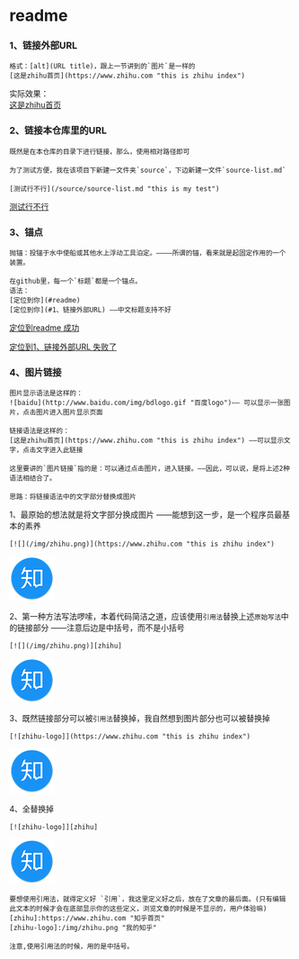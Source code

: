 # readme

### 1、链接外部URL  
```
格式：[alt](URL title)，跟上一节讲到的`图片`是一样的
[这是zhihu首页](https://www.zhihu.com "this is zhihu index")

```
实际效果：  
[这是zhihu首页](https://www.zhihu.com "this is zhihu index")  




### 2、链接本仓库里的URL
```
既然是在本仓库的目录下进行链接，那么，使用相对路径即可

为了测试方便，我在该项目下新建一文件夹`source`，下边新建一文件`source-list.md`

[测试行不行](/source/source-list.md "this is my test")
```
[测试行不行](/source/source-list.md "this is my test")


### 3、锚点
```
抛锚：投锚于水中使船或其他水上浮动工具泊定。————所谓的锚，看来就是起固定作用的一个装置。

在github里，每一个`标题`都是一个锚点。
语法：
[定位到你](#readme)
[定位到你](#1、链接外部URL) ——中文标题支持不好
```
[定位到readme 成功](#readme)

[定位到1、链接外部URL 失败了](#1、链接外部URL)


### 4、图片链接
```
图片显示语法是这样的：
![baidu](http://www.baidu.com/img/bdlogo.gif "百度logo")—— 可以显示一张图片，点击图片进入图片显示页面

链接语法是这样的：
[这是zhihu首页](https://www.zhihu.com "this is zhihu index") ——可以显示文字，点击文字进入此链接

这里要讲的`图片链接`指的是：可以通过点击图片，进入链接。——因此，可以说，是将上述2种语法相结合了。

思路：将链接语法中的文字部分替换成图片

```
1、最原始的想法就是将文字部分换成图片 ——能想到这一步，是一个程序员最基本的素养  
```
[![](/img/zhihu.png)](https://www.zhihu.com "this is zhihu index")
```
[![](/img/zhihu.png)](https://www.zhihu.com "this is zhihu index")

2、第一种方法写法啰嗦，本着代码简洁之道，应该使用`引用法`替换上述`原始写法`中的链接部分 ——注意后边是中括号，而不是小括号  
```
[![](/img/zhihu.png)][zhihu]
```
[![](/img/zhihu.png)][zhihu]

3、既然链接部分可以被`引用法`替换掉，我自然想到图片部分也可以被替换掉  
```
[![zhihu-logo]](https://www.zhihu.com "this is zhihu index")
```
[![zhihu-logo]](https://www.zhihu.com "this is zhihu index")

4、全替换掉  
```
[![zhihu-logo]][zhihu]
```
[![zhihu-logo]][zhihu]


```
要想使用引用法，就得定义好 `引用`，我这里定义好之后，放在了文章的最后面。(只有编辑此文本的时候才会在底部显示你的这些定义，浏览文章的时候是不显示的，用户体验嘛)
[zhihu]:https://www.zhihu.com "知乎首页"
[zhihu-logo]:/img/zhihu.png "我的知乎"

注意,使用引用法的时候，用的是中括号。
```

[zhihu]:https://www.zhihu.com "知乎首页"
[zhihu-logo]:/img/zhihu.png "我的知乎"

